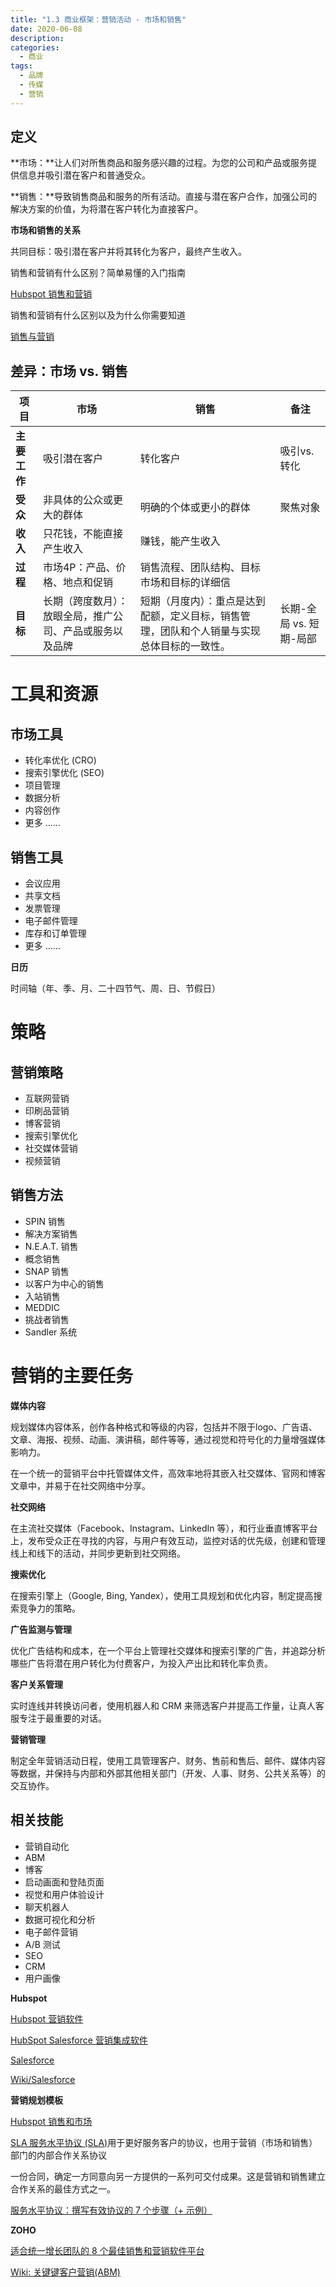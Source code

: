 ```yaml
---
title: "1.3 商业框架：营销活动 - 市场和销售"
date: 2020-06-08
description:
categories:
  - 商业
tags:
  - 品牌
  - 传媒
  - 营销
---
```



## **定义**

**市场：**让人们对所售商品和服务感兴趣的过程。为您的公司和产品或服务提供信息并吸引潜在客户和普通受众。

**销售：**导致销售商品和服务的所有活动。直接与潜在客户合作，加强公司的解决方案的价值，为将潜在客户转化为直接客户。

**市场和销售的关系**

共同目标：吸引潜在客户并将其转化为客户，最终产生收入。

销售和营销有什么区别？简单易懂的入门指南

[Hubspot 销售和营销](https://blog.hubspot.com/sales/sales-and-marketing)

销售和营销有什么区别以及为什么你需要知道

[销售与营销](https://www.uschamber.com/co/grow/sales/sales-vs-marketing)

## 差异：市场 vs. 销售

| **项目** | **市场** | **销售** | **备注** |
| --- | --- | --- | --- |
| **主要工作** | 吸引潜在客户 | 转化客户 | 吸引vs.转化 |
| **受众** | 非具体的公众或更大的群体 | 明确的个体或更小的群体 | 聚焦对象 |
| **收入** | 只花钱，不能直接产生收入 | 赚钱，能产生收入 |  |
| **过程** | 市场4P：产品、价格、地点和促销 | 销售流程、团队结构、目标市场和目标的详细信 |  |
| **目标** | 长期（跨度数月）：放眼全局，推广公司、产品或服务以及品牌 | 短期（月度内）：重点是达到配额，定义目标，销售管理，团队和个人销量与实现总体目标的一致性。 | 长期-全局 vs. 短期-局部 |

# 工具和资源

## **市场工具**

- 转化率优化 (CRO)
- 搜索引擎优化 (SEO)
- 项目管理
- 数据分析
- 内容创作
- 更多 ……

## **销售工具**

- 会议应用
- 共享文档
- 发票管理
- 电子邮件管理
- 库存和订单管理
- 更多 ……

**日历**

时间轴（年、季、月、二十四节气、周、日、节假日）

# 策略

## 营销策略

- 互联网营销
- 印刷品营销
- 博客营销
- 搜索引擎优化
- 社交媒体营销
- 视频营销

## 销售方法
- SPIN 销售
- 解决方案销售
- N.E.A.T. 销售
- 概念销售
- SNAP 销售
- 以客户为中心的销售
- 入站销售
- MEDDIC
- 挑战者销售
- Sandler 系统

# 营销的主要任务

**媒体内容**

规划媒体内容体系，创作各种格式和等级的内容，包括并不限于logo、广告语、文章、海报、视频、动画、演讲稿，邮件等等，通过视觉和符号化的力量增强媒体影响力。

在一个统一的营销平台中托管媒体文件，高效率地将其嵌入社交媒体、官网和博客文章中，并易于在社交网络中分享。

**社交网络**

在主流社交媒体（Facebook、Instagram、LinkedIn 等），和行业垂直博客平台上，发布受众正在寻找的内容，与用户有效互动，监控对话的优先级，创建和管理线上和线下的活动，并同步更新到社交网络。

**搜索优化**

在搜索引擎上（Google, Bing, Yandex），使用工具规划和优化内容，制定提高搜索竞争力的策略。

**广告监测与管理**

优化广告结构和成本，在一个平台上管理社交媒体和搜索引擎的广告，并追踪分析哪些广告将潜在用户转化为付费客户，为投入产出比和转化率负责。

**客户关系管理**

实时连线并转换访问者，使用机器人和 CRM 来筛选客户并提高工作量，让真人客服专注于最重要的对话。

**营销管理**

制定全年营销活动日程，使用工具管理客户、财务、售前和售后、邮件、媒体内容等数据，并保持与内部和外部其他相关部门（开发、人事、财务、公共关系等）的交互协作。

## **相关技能**

- 营销自动化
- ABM
- 博客
- 启动画面和登陆页面
- 视觉和用户体验设计
- 聊天机器人
- 数据可视化和分析
- 电子邮件营销
- A/B 测试
- SEO
- CRM
- 用户画像


**Hubspot**

[Hubspot 营销软件](https://www.hubspot.com/products/marketing)

[HubSpot Salesforce 营销集成软件](https://www.hubspot.com/products/salesforce?hubs_content=www.hubspot.com%2Fproducts%2Fmarketing&hubs_content-cta=product-tabs__content-features-single-title)

[Salesforce](https://www.salesforce.com/)

[Wiki/Salesforce](https://en.wikipedia.org/wiki/Salesforce)

**营销规划模板**

[Hubspot 销售和市场](https://offers.hubspot.com/marketing-plan-template?hubs_post-cta=author&hubs_post=blog.hubspot.com/sales/sales-and-marketing)

[SLA 服务水平协议 (SLA)](https://blog.hubspot.com/blog/tabid/6307/bid/34212/how-to-create-a-service-level-agreement-sla-for-better-sales-marketing-alignment.aspx)用于更好服务客户的协议，也用于营销（市场和销售）部门的内部合作关系协议

一份合同，确定一方同意向另一方提供的一系列可交付成果。这是营销和销售建立合作关系的最佳方式之一。

[服务水平协议：撰写有效协议的 7 个步骤（+ 示例）](https://blog-hubspot-com.translate.goog/blog/tabid/6307/bid/34212/how-to-create-a-service-level-agreement-sla-for-better-sales-marketing-alignment.aspx?_x_tr_sl=en&_x_tr_tl=zh-CN&_x_tr_hl=zh-CN&_x_tr_pto=wapp)


**ZOHO**

[适合统一增长团队的 8 个最佳销售和营销软件平台](https://www.nutshell.com/blog/best-sales-and-marketing-software-platforms)

[Wiki: 关键键客户营销(ABM)](https://en.wikipedia.org/wiki/Account-based_marketing)